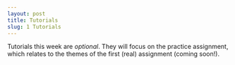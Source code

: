 ```yaml
---
layout: post
title: Tutorials
slug: 1 Tutorials
---
```


Tutorials this week are _optional_. They will focus on the practice assignment, which relates to the themes of the first (real) assignment (coming soon!).
